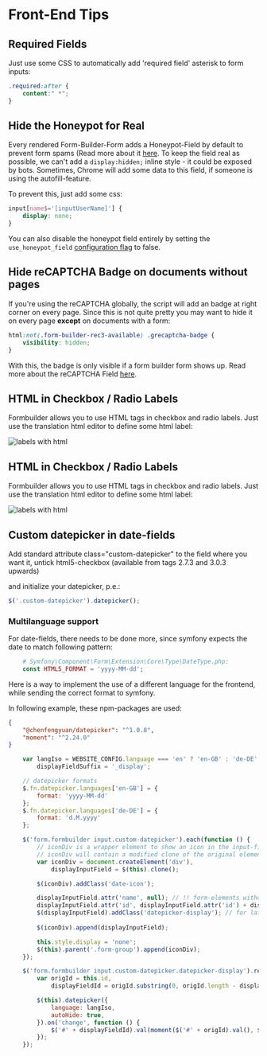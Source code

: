 # Front-End Tips

## Required Fields
Just use some CSS to automatically add 'required field' asterisk to form inputs:

```css
.required:after { 
    content:" *"; 
}
```

## Hide the Honeypot for Real
Every rendered Form-Builder-Form adds a Honeypot-Field by default to prevent form spams (Read more about it [here](./03_SpamProtection.md).
To keep the field real as possible, we can't add a `display:hidden;` inline style - it could be exposed by bots.
Sometimes, Chrome will add some data to this field, if someone is using the autofill-feature.

To prevent this, just add some css:

```css
input[name$='[inputUserName]'] {
    display: none;
}

```

You can also disable the honeypot field entirely by setting the `use_honeypot_field`
[configuration flag](100_ConfigurationFlags.md) to false.

## Hide reCAPTCHA Badge on documents without pages
If you're using the reCAPTCHA globally, the script will add an badge at right corner on every page.
Since this is not quite pretty you may want to hide it on every page **except** on documents with a form:

```css
html:not(.form-builder-rec3-available) .grecaptcha-badge {
    visibility: hidden;
}
```

With this, the badge is only visible if a form builder form shows up. 
Read more about the reCAPTCHA Field [here](./03_SpamProtection.md).

## HTML in Checkbox / Radio Labels
Formbuilder allows you to use HTML tags in checkbox and radio labels.
Just use the translation html editor to define some html label:

![labels with html](https://user-images.githubusercontent.com/700119/54492883-97453680-48ca-11e9-9abe-d43d1d89a505.png)

## HTML in Checkbox / Radio Labels
Formbuilder allows you to use HTML tags in checkbox and radio labels.
Just use the translation html editor to define some html label:

![labels with html](https://user-images.githubusercontent.com/700119/54492883-97453680-48ca-11e9-9abe-d43d1d89a505.png)

## Custom datepicker in date-fields
Add standard attribute class="custom-datepicker" to the field where you want it, untick html5-checkbox (available from tags 2.7.3 and 3.0.3 upwards)

and initialize your datepicker, p.e.: 
````javascript
$('.custom-datepicker').datepicker();
````

### Multilanguage support
For date-fields, there needs to be done more, since symfony expects the date to match following pattern:

```php
    # Symfony\Component\Form\Extension\Core\Type\DateType.php:
    const HTML5_FORMAT = 'yyyy-MM-dd';
```

Here is a way to implement the use of a different language for the frontend, while sending the correct format to symfony.

In following example, these npm-packages are used: 
````json
{
    "@chenfengyuan/datepicker": "^1.0.8",
    "moment": "^2.24.0"
}
````

```javascript
    var langIso = WEBSITE_CONFIG.language === 'en' ? 'en-GB' : 'de-DE',
        displayFieldSuffix = '_display';

    // datepicker formats
    $.fn.datepicker.languages['en-GB'] = {
        format: 'yyyy-MM-dd'
    };
    $.fn.datepicker.languages['de-DE'] = {
        format: 'd.M.yyyy'
    };

    $('form.formbuilder input.custom-datepicker').each(function () {
        // iconDiv is a wrapper element to show an icon in the input-field via css (since inputfields do not support ::after/::before);
        // iconDiv will contain a modified clone of the original element, because we need different date-formats for frontend and form-submission
        var iconDiv = document.createElement('div'),
            displayInputField = $(this).clone();

        $(iconDiv).addClass('date-icon');

        displayInputField.attr('name', null); // !! form-elements without name are not submitted
        displayInputField.attr('id', displayInputField.attr('id') + displayFieldSuffix);
        $(displayInputField).addClass('datepicker-display'); // for later selector
        
        $(iconDiv).append(displayInputField);

        this.style.display = 'none';
        $(this).parent('.form-group').append(iconDiv);
    });

    $('form.formbuilder input.custom-datepicker.datepicker-display').removeAttr('data-template').removeData('template').each(function () {
        var origId = this.id,
            displayFieldId = origId.substring(0, origId.length - displayFieldSuffix.length);

        $(this).datepicker({
            language: langIso,
            autoHide: true,
        }).on('change', function () {
            $('#' + displayFieldId).val(moment($('#' + origId).val(), $.fn.datepicker.languages[langIso].format.toUpperCase(), true).format('YYYY-MM-DD'));
        });
    });
```
